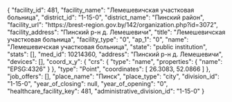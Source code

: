 {
    "facility_id": 481,
    "facility_name": "Лемешевичская участковая больница",
    "district_id": "1-15-0",
    "district_name": "Пинский район",
    "facility_url": "https:\/\/brest-region.gov.by\/142\/organization.php?id=3072",
    "facility_address": "Пинский р-н д. Лемешевичи",
    "title": "Лемешевичская участковая больница",
    "facility_type": "0",
    "ap_1": "0",
    "name": "Лемешевичская участковая больница",
    "state": "public institution",
    "stats": [],
    "med_id": 10214360,
    "address": "Пинский р-н д. Лемешевичи",
    "devices": [],
    "coord_x_y": {
        "crs": {
            "type": "name",
            "properties": {
                "name": "EPSG:4326"
            }
        },
        "type": "Point",
        "coordinates": [
            26.3083,
            52.0866
        ]
    },
    "job_offers": [],
    "place_name": "Пинск",
    "place_type": "city",
    "division_id": "1-15-0",
    "year_of_closing": null,
    "year_of_opening": "0",
    "healthcare_facility_key": 481,
    "administrative_division_id": "1-15-0"
}